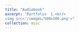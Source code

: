 ```yaml
---
title: "Audiobook"
excerpt: "Portfolio  1.<br/>
<img src='/images/500x300.png'>"
collection: misc
---
```





<!-- This is an item in your portfolio. It can be have images or nice text. If you name the file .md, it will be parsed as markdown. If you name the file .html, it will be parsed as HTML.  -->
